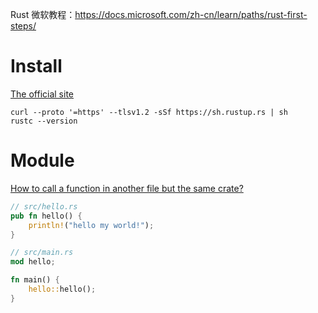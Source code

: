 

Rust 微软教程：https://docs.microsoft.com/zh-cn/learn/paths/rust-first-steps/

# Install

[The official site](https://www.rust-lang.org/tools/install)

```shell
curl --proto '=https' --tlsv1.2 -sSf https://sh.rustup.rs | sh
rustc --version
```





# Module

[How to call a function in another file but the same crate?](https://users.rust-lang.org/t/how-to-call-a-function-in-another-file-but-the-same-crate/15214/3)

```rust
// src/hello.rs
pub fn hello() {
    println!("hello my world!");
}
```

```rust
// src/main.rs
mod hello;

fn main() {
    hello::hello();
}
```

